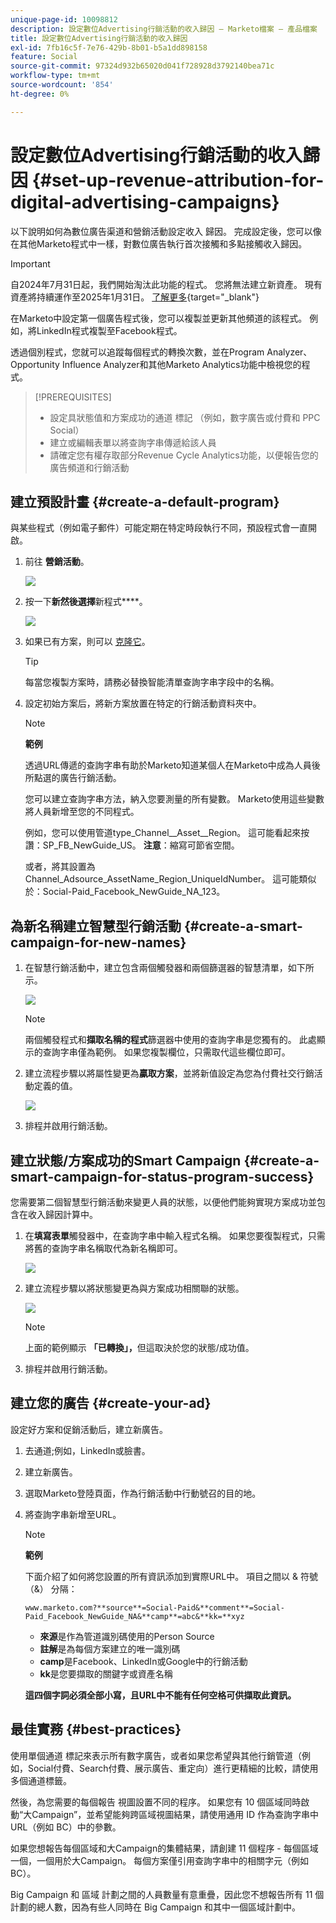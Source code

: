 ```yaml
---
unique-page-id: 10098812
description: 設定數位Advertising行銷活動的收入歸因 — Marketo檔案 — 產品檔案
title: 設定數位Advertising行銷活動的收入歸因
exl-id: 7fb16c5f-7e76-429b-8b01-b5a1dd898158
feature: Social
source-git-commit: 97324d932b65020d041f728928d3792140bea71c
workflow-type: tm+mt
source-wordcount: '854'
ht-degree: 0%

---
```


# 設定數位Advertising行銷活動的收入歸因 {#set-up-revenue-attribution-for-digital-advertising-campaigns}

以下說明如何為數位廣告渠道和營銷活動設定收入 歸因。 完成設定後，您可以像在其他Marketo程式中一樣，對數位廣告執行首次接觸和多點接觸收入歸因。

>[!IMPORTANT]
>
>自2024年7月31日起，我們開始淘汰此功能的程式。 您將無法建立新資產。 現有資產將持續運作至2025年1月31日。 [了解更多](https://nation.marketo.com/t5/employee-blogs/marketo-engage-social-features-deprecation/ba-p/351977){target="_blank"}

在Marketo中設定第一個廣告程式後，您可以複製並更新其他頻道的該程式。 例如，將LinkedIn程式複製至Facebook程式。

透過個別程式，您就可以追蹤每個程式的轉換次數，並在Program Analyzer、Opportunity Influence Analyzer和其他Marketo Analytics功能中檢視您的程式。

>[!PREREQUISITES]
>
>* 設定具狀態值和方案成功的通道 標記 （例如，數字廣告或付費和 PPC Social）
>* 建立或編輯表單以將查詢字串傳遞給該人員
>* 請確定您有權存取部分Revenue Cycle Analytics功能，以便報告您的廣告頻道和行銷活動

## 建立預設計畫 {#create-a-default-program}

與某些程式（例如電子郵件）可能定期在特定時段執行不同，預設程式會一直開啟。

1. 前往 **營銷活動**。

   ![](assets/login-marketing-activities-5.png)

1. 按一下&#x200B;**新然後選擇**&#x200B;新程式&#x200B;****。

   ![](assets/image2016-3-14-15-52-0.png)

1. 如果已有方案，則可以 [克隆它](/help/marketo/product-docs/core-marketo-concepts/programs/working-with-programs/clone-a-program.md)。

   >[!TIP]
   >
   >每當您複製方案時，請務必替換智能清單查詢字串字段中的名稱。

1. 設定初始方案后，將新方案放置在特定的行銷活動資料夾中。

   >[!NOTE]
   >
   >**範例**
   >
   >透過URL傳遞的查詢字串有助於Marketo知道某個人在Marketo中成為人員後所點選的廣告行銷活動。
   >
   >您可以建立查詢字串方法，納入您要測量的所有變數。 Marketo使用這些變數將人員新增至您的不同程式。
   >
   >例如，您可以使用管道type_Channel__Asset__Region。 這可能看起來按讚：SP_FB_NewGuide_US。 **注意**：縮寫可節省空間。
   >
   >或者，將其設置為 Channel_Adsource_AssetName_Region_UniqueIdNumber。 這可能類似於：Social-Paid_Facebook_NewGuide_NA_123。

## 為新名稱建立智慧型行銷活動 {#create-a-smart-campaign-for-new-names}

1. 在智慧行銷活動中，建立包含兩個觸發器和兩個篩選器的智慧清單，如下所示。

   ![](assets/image2016-3-23-13-3a59-3a24.png)

   >[!NOTE]
   >
   >兩個觸發程式和&#x200B;**擷取名稱的程式**&#x200B;篩選器中使用的查詢字串是您獨有的。 此處顯示的查詢字串僅為範例。 如果您複製欄位，只需取代這些欄位即可。

1. 建立流程步驟以將屬性變更為&#x200B;**贏取方案**，並將新值設定為您為付費社交行銷活動定義的值。

   ![](assets/image2016-3-14-14-3a58-3a6.png)

1. 排程并啟用行銷活動。

## 建立狀態/方案成功的Smart Campaign {#create-a-smart-campaign-for-status-program-success}

您需要第二個智慧型行銷活動來變更人員的狀態，以便他們能夠實現方案成功並包含在收入歸因計算中。

1. 在&#x200B;**填寫表單**&#x200B;觸發器中，在查詢字串中輸入程式名稱。 如果您要復製程式，只需將舊的查詢字串名稱取代為新名稱即可。

   ![](assets/image2016-3-23-14-3a7-3a20.png)

1. 建立流程步驟以將狀態變更為與方案成功相關聯的狀態。

   ![](assets/image2016-3-14-15-3a9-3a29.png)

   >[!NOTE]
   >
   >上面的範例顯示 **「已轉換」，**&#x200B;但這取決於您的狀態/成功值。

1. 排程并啟用行銷活動。

## 建立您的廣告 {#create-your-ad}

設定好方案和促銷活動后，建立新廣告。

1. 去通道;例如，LinkedIn或臉書。
1. 建立新廣告。
1. 選取Marketo登陸頁面，作為行銷活動中行動號召的目的地。
1. 將查詢字串新增至URL。

   >[!NOTE]
   >
   >**範例**
   >
   >下面介紹了如何將您設置的所有資訊添加到實際URL中。 項目之間以 &amp; 符號 （&amp;） 分隔：
   >
   >`www.marketo.com?**source**=Social-Paid&**comment**=Social-Paid_Facebook_NewGuide_NA&**camp**=abc&**kk=**xyz`
   >
   >* **來源**&#x200B;是作為管道識別碼使用的Person Source
   >* **註解**&#x200B;是為每個方案建立的唯一識別碼
   >* **camp**&#x200B;是Facebook、LinkedIn或Google中的行銷活動
   >* **kk**&#x200B;是您要擷取的關鍵字或資產名稱
   >
   >**這四個字詞必須全部小寫，且URL中不能有任何空格可供擷取此資訊。**

## 最佳實務 {#best-practices}

使用單個通道 標記來表示所有數字廣告，或者如果您希望與其他行銷管道（例如，Social付費、Search付費、展示廣告、重定向）進行更精細的比較，請使用多個通道標籤。

然後，為您需要的每個報告 視圖設置不同的程序。 如果您有 10 個區域同時啟動“大Campaign”，並希望能夠跨區域視圖結果，請使用通用 ID 作為查詢字串中URL（例如 BC）中的參數。

如果您想報告每個區域和大Campaign的集體結果，請創建 11 個程序 - 每個區域一個，一個用於大Campaign。 每個方案僅引用查詢字串中的相關字元（例如 BC）。

Big Campaign 和 區域 計劃之間的人員數量有意重疊，因此您不想報告所有 11 個計劃的總人數，因為有些人同時在 Big Campaign 和其中一個區域計劃中。
